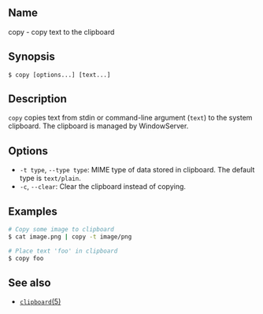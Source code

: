 ## Name

copy - copy text to the clipboard

## Synopsis

```**sh
$ copy [options...] [text...]
```

## Description

`copy` copies text from stdin or command-line argument (`text`) to the system clipboard. The clipboard is managed by WindowServer.

## Options

* `-t type`, `--type type`: MIME type of data stored in clipboard. The default type is `text/plain`.
* `-c`, `--clear`: Clear the clipboard instead of copying.

## Examples

```sh
# Copy some image to clipboard
$ cat image.png | copy -t image/png

# Place text 'foo' in clipboard
$ copy foo
```

## See also
* [`clipboard`(5)](help://man/5/clipboard)
